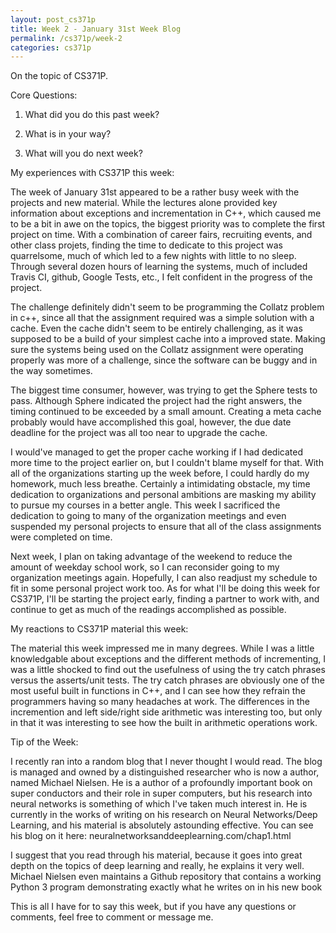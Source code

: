 ```yaml
---
layout: post_cs371p
title: Week 2 - January 31st Week Blog
permalink: /cs371p/week-2
categories: cs371p
---
```


On the topic of CS371P.

Core Questions:

1. What did you do this past week?

2. What is in your way?

3. What will you do next week?


My experiences with CS371P this week:

The week of January 31st appeared to be a rather busy week with the projects and new material. While the lectures alone provided key information about exceptions and incrementation in C++, which caused me to be a bit in awe on the topics, the biggest priority was to complete the first project on time. With a combination of career fairs, recruiting events, and other class projets, finding the time to dedicate to this project was quarrelsome, much of which led to a few nights with little to no sleep. Through several dozen hours of learning the systems, much of included Travis CI, github, Google Tests, etc., I felt confident in the progress of the project. 

The challenge definitely didn't seem to be programming the Collatz problem in c++, since all that the assignment required was a simple solution with a cache. Even the cache didn't seem to be entirely challenging, as it was supposed to be a build of your simplest cache into a improved state. Making sure the systems being used on the Collatz assignment were operating properly was more of a challenge, since the software can be buggy and in the way sometimes.

The biggest time consumer, however, was trying to get the Sphere tests to pass. Although Sphere indicated the project had the right answers, the timing continued to be exceeded by a small amount. Creating a meta cache probably would have accomplished this goal, however, the due date deadline for the project was all too near to upgrade the cache. 

I would've managed to get the proper cache working if I had dedicated more time to the project earlier on, but I couldn't blame myself for that. With all of the organizations starting up the week before, I could hardly do my homework, much less breathe. Certainly a intimidating obstacle, my time dedication to organizations and personal ambitions are masking my ability to pursue my courses in a better angle. This week I sacrificed the dedication to going to many of the organization meetings and even suspended my personal projects to ensure that all of the class assignments were completed on time.

Next week, I plan on taking advantage of the weekend to reduce the amount of weekday school work, so I can reconsider going to my organization meetings again. Hopefully, I can also readjust my schedule to fit in some personal project work too. As for what I'll be doing this week for CS371P, I'll be starting the project early, finding a partner to work with, and continue to get as much of the readings accomplished as possible. 

My reactions to CS371P material this week:

The material this week impressed me in many degrees. While I was a little knowledgable about exceptions and the different methods of incrementing, I was a little shocked to find out the usefulness of using the try catch phrases versus the asserts/unit tests. The try catch phrases are obviously one of the most useful built in functions in C++, and I can see how they refrain the programmers having so many headaches at work. The differences in the incremention and left side/right side arithmetic was interesting too, but only in that it was interesting to see how the built in arithmetic operations work.


Tip of the Week:

I recently ran into a random blog that I never thought I would read. The blog is managed and owned by a distinguished researcher who is now a author, named Michael Nielsen. He is a author of a profoundly important book on super conductors and their role in super computers, but his research into neural networks is something of which I've taken much interest in. He is currently in the works of writing on his research on Neural Networks/Deep Learning, and his material is absolutely astounding effective. You can see his blog on it here: neuralnetworksanddeeplearning.com/chap1.html

I suggest that you read through his material, because it goes into great depth on the topics of deep learning and really, he explains it very well. Michael Nielsen even maintains a Github repository that contains a working Python 3 program demonstrating exactly what he writes on in his new book

This is all I have for to say this week, but if you have any questions or comments, feel free to comment or message me.


